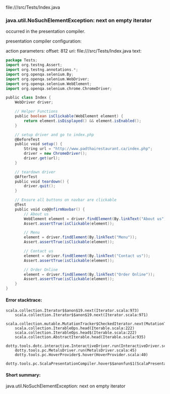 file://<WORKSPACE>/src/Tests/Index.java
### java.util.NoSuchElementException: next on empty iterator

occurred in the presentation compiler.

presentation compiler configuration:


action parameters:
offset: 812
uri: file://<WORKSPACE>/src/Tests/Index.java
text:
```scala
package Tests;
import org.testng.Assert;
import org.testng.annotations.*;
import org.openqa.selenium.By;
import org.openqa.selenium.WebDriver;
import org.openqa.selenium.WebElement;
import org.openqa.selenium.chrome.ChromeDriver;

public class Index {
    WebDriver driver;

    // Helper Functions
    public boolean isClickable(WebElement element) {
        return element.isDisplayed() && element.isEnabled();
    }

    // setup driver and go to index.php
    @BeforeTest
    public void setup() {
        String url = "http://www.padthairestaurant.ca/index.php";
        driver = new ChromeDriver();
        driver.get(url);
    }

    // teardown driver
    @AfterTest
    public void teardown() {
        driver.quit();
    }

    // Ensure all buttons on navbar are clickable
    @Test
    public void co@@nfirmNavbar() {
        // About us
        WebElement element = driver.findElement(By.linkText("About us"));
        Assert.assertTrue(isClickable(element));

        // Menu
        element = driver.findElement(By.linkText("Menu"));
        Assert.assertTrue(isClickable(element));

        // Contact us
        element = driver.findElement(By.linkText("Contact us"));
        Assert.assertTrue(isClickable(element));

        // Order Online
        element = driver.findElement(By.linkText("Order Online"));
        Assert.assertTrue(isClickable(element));
    }
}

```



#### Error stacktrace:

```
scala.collection.Iterator$$anon$19.next(Iterator.scala:973)
	scala.collection.Iterator$$anon$19.next(Iterator.scala:971)
	scala.collection.mutable.MutationTracker$CheckedIterator.next(MutationTracker.scala:76)
	scala.collection.IterableOps.head(Iterable.scala:222)
	scala.collection.IterableOps.head$(Iterable.scala:222)
	scala.collection.AbstractIterable.head(Iterable.scala:935)
	dotty.tools.dotc.interactive.InteractiveDriver.run(InteractiveDriver.scala:164)
	dotty.tools.pc.MetalsDriver.run(MetalsDriver.scala:45)
	dotty.tools.pc.HoverProvider$.hover(HoverProvider.scala:40)
	dotty.tools.pc.ScalaPresentationCompiler.hover$$anonfun$1(ScalaPresentationCompiler.scala:376)
```
#### Short summary: 

java.util.NoSuchElementException: next on empty iterator